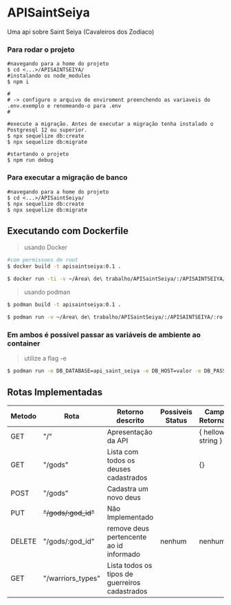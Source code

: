 # APISaintSeiya
Uma api sobre Saint Seiya (Cavaleiros dos Zodíaco)

### Para rodar o projeto

```shell
#navegando para a home do projeto
$ cd <...>/APISAINTSEIYA/
#instalando os node_modules
$ npm i

#
# -> configure o arquivo de enviroment preenchendo as variaveis do .env.exemplo e renomeando-o para .env
#

#execute a migração. Antes de executar a migração tenha instalado o Postgresql 12 ou superior.
$ npx sequelize db:create
$ npx sequelize db:migrate

#startando o projeto
$ npm run debug
```

### Para executar a migração de banco
```shell
#navegando para a home do projeto
$ cd <...>/APISaintSeiya/
$ npx sequelize db:create
$ npx sequelize db:migrate
```

## Executando com Dockerfile
> usando Docker
```sh
#com permissoes de root
$ docker build -t apisaintseiya:0.1 .

$ docker run -ti -v ~/Área\ de\ trabalho/APISaintSeiya/:/APISAINTSEIYA/ apisaintseiya:0.1
```
> usando podman
```sh
$ podman build -t apisaintseiya:0.1 .

$ podman run -v ~/Área\ de\ trabalho/APISaintSeiya/:/APISAINTSEIYA/:ro localhost/apisaintseiya:0.1
```
### Em ambos é possivel passar as variáveis de ambiente ao container
> utilize a flag -e

```sh
$ podman run -e DB_DATABASE=api_saint_seiya -e DB_HOST=valor -e DB_PASSWORD=valor -e DB_PORT=5432 -e DB_USER=valor -e DB_DIALECT=postgres -e APP_PORT_EXPOSE=4000 -v ~/Área\ de\ trabalho/APISaintSeiya/:/APISAINTSEIYA/:ro localhost/apisaintseiya:0.1

```

## Rotas Implementadas

|Metodo         | Rota          | Retorno descrito                       | Possiveis Status | Campos Retornados    | Campos Informados |
|---------------|---------------|----------------------------------------|------------------|----------------------|-------------------|
|GET            | "/"           | Apresentação da API                    |                  | { helloword: string }|        nenhum     |
|GET            | "/gods"       |Lista com todos os deuses cadastrados   |                  | {}                   |        nenhum     |
|POST           | "/gods"       |Cadastra um novo deus                   |                  |                      |                   |
|PUT            |~~"/gods/:god_id"~~|Não Implementado                    |                  |                      |                   |
|DELETE         |"/gods/:god_id"|remove deus pertencente ao id informado|        nenhum     |        nenhum        |                   |
|GET         | "/warriors_types"|Lista todos os tipos de guerreiros cadastrados|            |                      |        nenhum     |
